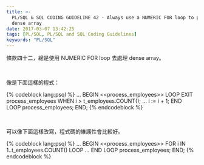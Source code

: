 ```yaml
---
title: >-
  PL/SQL & SQL CODING GUIDELINE 42 - Always use a NUMERIC FOR loop to process a
  dense array
date: 2017-03-07 13:42:25
tags: [PL/SQL, PL/SQL and SQL Coding Guidelines]
keywords: "PL/SQL"
---
```


條款四十二，總是使用 NUMERIC FOR loop 去處理 dense array。  

<!-- More -->

<br/>


像是下面這樣的程式：

{% codeblock lang:psql %}
...
BEGIN 
  <<process_employees>> 
  LOOP 
    EXIT process_employees WHEN i > t_employees.COUNT();
    … 
    i := i + 1;
  END LOOP process_employees; 
END;
{% endcodeblock %}

<br/>


可以像下面這樣改寫，程式碼的維護性會比較好。

{% codeblock lang:psql %}
...
BEGIN 
  <<process_employees>> 
  FOR i IN 1..t_employees.COUNT() 
  LOOP 
    … 
  END LOOP process_employees; 
END;
{% endcodeblock %}

<br/>